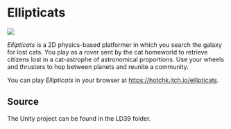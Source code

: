 # Ellipticats

<img src="elip.gif"/>

_Ellipticats_ is a 2D physics-based platformer in which you search the galaxy for lost cats. You play as a rover sent by the cat homeworld to retrieve citizens lost in a cat-astrophe of astronomical proportions. Use your wheels and thrusters to hop between planets and reunite a community.

You can play _Ellipticats_ in your browser at <https://hotchk.itch.io/ellipticats>.

## Source

The Unity project can be found in the LD39 folder.
